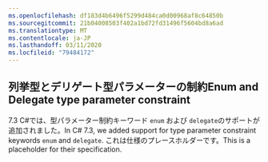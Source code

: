 ```yaml
---
ms.openlocfilehash: df183d4b6496f5299d484ca0d00968af8c64850b
ms.sourcegitcommit: 21b04008503f402a1bd72fd31496f5604bd8a6ad
ms.translationtype: MT
ms.contentlocale: ja-JP
ms.lasthandoff: 03/11/2020
ms.locfileid: "79484172"
---
```

## <a name="enum-and-delegate-type-parameter-constraint"></a><span data-ttu-id="0a71f-101">列挙型とデリゲート型パラメーターの制約</span><span class="sxs-lookup"><span data-stu-id="0a71f-101">Enum and Delegate type parameter constraint</span></span>

<span data-ttu-id="0a71f-102">7\.3 C#では、型パラメーター制約キーワード `enum` および `delegate`のサポートが追加されました。</span><span class="sxs-lookup"><span data-stu-id="0a71f-102">In C# 7.3, we added support for type parameter constraint keywords `enum` and `delegate`.</span></span>  <span data-ttu-id="0a71f-103">これは仕様のプレースホルダーです。</span><span class="sxs-lookup"><span data-stu-id="0a71f-103">This is a placeholder for their specification.</span></span>

